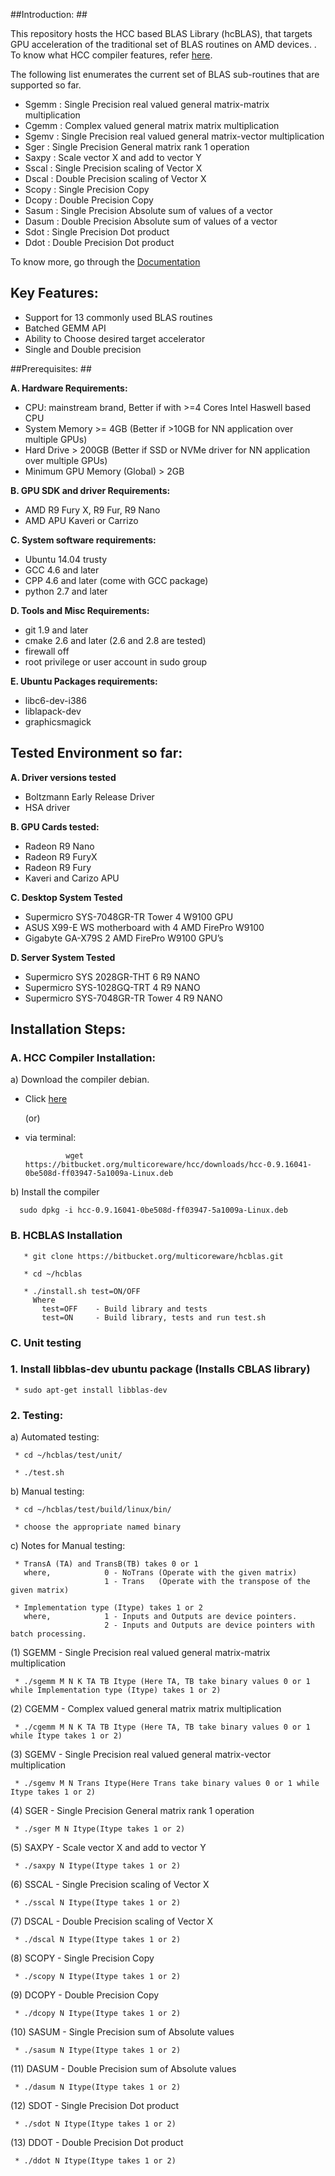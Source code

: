 ##Introduction: ##

This repository hosts the HCC based BLAS Library (hcBLAS), that targets GPU acceleration of the traditional set of BLAS routines on AMD devices. . To know what HCC compiler features, refer [here](https://bitbucket.org/multicoreware/hcc/wiki/Home). 


The following list enumerates the current set of BLAS sub-routines that are supported so far. 

* Sgemm  : Single Precision real valued general matrix-matrix multiplication
* Cgemm  : Complex valued general matrix matrix multiplication
* Sgemv  : Single Precision real valued general matrix-vector multiplication
* Sger   : Single Precision General matrix rank 1 operation
* Saxpy  : Scale vector X and add to vector Y
* Sscal  : Single Precision scaling of Vector X 
* Dscal  : Double Precision scaling of Vector X
* Scopy  : Single Precision Copy 
* Dcopy  : Double Precision Copy
* Sasum : Single Precision Absolute sum of values of a vector
* Dasum : Double Precision Absolute sum of values of a vector
* Sdot  : Single Precision Dot product
* Ddot  : Double Precision Dot product

To know more, go through the [Documentation](http://hcblas-documentation.readthedocs.org/en/latest/)

## Key Features: ##

* Support for 13 commonly used BLAS routines
* Batched GEMM API
* Ability to Choose desired target accelerator
* Single and Double precision


##Prerequisites: ##

**A. Hardware Requirements:**

* CPU: mainstream brand, Better if with >=4 Cores Intel Haswell based CPU 
* System Memory >= 4GB (Better if >10GB for NN application over multiple GPUs)
* Hard Drive > 200GB (Better if SSD or NVMe driver  for NN application over multiple GPUs)
* Minimum GPU Memory (Global) > 2GB

**B. GPU SDK and driver Requirements:**

* AMD R9 Fury X, R9 Fur, R9 Nano
* AMD APU Kaveri or Carrizo

**C. System software requirements:**

* Ubuntu 14.04 trusty
* GCC 4.6 and later
* CPP 4.6 and later (come with GCC package)
* python 2.7 and later


**D. Tools and Misc Requirements:**

* git 1.9 and later
* cmake 2.6 and later (2.6 and 2.8 are tested)
* firewall off
* root privilege or user account in sudo group


**E. Ubuntu Packages requirements:**

* libc6-dev-i386
* liblapack-dev
* graphicsmagick


## Tested Environment so far: 

**A. Driver versions tested**  

* Boltzmann Early Release Driver 
* HSA driver

**B. GPU Cards tested:**

* Radeon R9 Nano
* Radeon R9 FuryX 
* Radeon R9 Fury 
* Kaveri and Carizo APU

**C. Desktop System Tested**

* Supermicro SYS-7048GR-TR  Tower 4 W9100 GPU
* ASUS X99-E WS motherboard with 4 AMD FirePro W9100
* Gigabyte GA-X79S 2 AMD FirePro W9100 GPU’s

**D. Server System Tested**

* Supermicro SYS 2028GR-THT  6 R9 NANO
* Supermicro SYS-1028GQ-TRT 4 R9 NANO
* Supermicro SYS-7048GR-TR Tower 4 R9 NANO


## Installation Steps:   

### A. HCC Compiler Installation: 

a) Download the compiler debian.

* Click [here](https://bitbucket.org/multicoreware/hcc/downloads/hcc-0.9.16041-0be508d-ff03947-5a1009a-Linux.deb)

   (or)

* via terminal: 

               wget https://bitbucket.org/multicoreware/hcc/downloads/hcc-0.9.16041-0be508d-ff03947-5a1009a-Linux.deb 


b) Install the compiler
 
      sudo dpkg -i hcc-0.9.16041-0be508d-ff03947-5a1009a-Linux.deb
      
    
### B. HCBLAS Installation 
   
       * git clone https://bitbucket.org/multicoreware/hcblas.git 

       * cd ~/hcblas

       * ./install.sh test=ON/OFF 
         Where
           test=OFF    - Build library and tests
           test=ON     - Build library, tests and run test.sh

       
### C. Unit testing

### 1. Install libblas-dev ubuntu package (Installs CBLAS library)

     * sudo apt-get install libblas-dev

### 2. Testing:
    
a) Automated testing:

     * cd ~/hcblas/test/unit/
     
     * ./test.sh
     
b) Manual testing:

     * cd ~/hcblas/test/build/linux/bin/
     
     * choose the appropriate named binary 
     
c) Notes for Manual testing:
     
     * TransA (TA) and TransB(TB) takes 0 or 1
       where,            0 - NoTrans (Operate with the given matrix)
                         1 - Trans   (Operate with the transpose of the given matrix)
                         
     * Implementation type (Itype) takes 1 or 2
       where,            1 - Inputs and Outputs are device pointers.
                         2 - Inputs and Outputs are device pointers with batch processing.
     
  (1) SGEMM - Single Precision real valued general matrix-matrix multiplication 
     
     * ./sgemm M N K TA TB Itype (Here TA, TB take binary values 0 or 1 while Implementation type (Itype) takes 1 or 2)
  
  (2) CGEMM - Complex valued general matrix matrix multiplication

     * ./cgemm M N K TA TB Itype (Here TA, TB take binary values 0 or 1 while Itype takes 1 or 2)

  (3) SGEMV - Single Precision real valued general matrix-vector multiplication
       
     * ./sgemv M N Trans Itype(Here Trans take binary values 0 or 1 while Itype takes 1 or 2)

  (4) SGER - Single Precision General matrix rank 1 operation
 
     * ./sger M N Itype(Itype takes 1 or 2)

  (5) SAXPY - Scale vector X and add to vector Y
    
     * ./saxpy N Itype(Itype takes 1 or 2)

  (6) SSCAL - Single Precision scaling of Vector X 
  
     * ./sscal N Itype(Itype takes 1 or 2)

  (7) DSCAL - Double Precision scaling of Vector X
   
     * ./dscal N Itype(Itype takes 1 or 2)
 
  (8) SCOPY - Single Precision Copy 

     * ./scopy N Itype(Itype takes 1 or 2)

  (9) DCOPY - Double Precision Copy
   
     * ./dcopy N Itype(Itype takes 1 or 2)

  (10) SASUM - Single Precision sum of Absolute values

     * ./sasum N Itype(Itype takes 1 or 2)

  (11) DASUM - Double Precision sum of Absolute values

     * ./dasum N Itype(Itype takes 1 or 2)

  (12) SDOT - Single Precision Dot product

     * ./sdot N Itype(Itype takes 1 or 2)

  (13) DDOT - Double Precision Dot product

     * ./ddot N Itype(Itype takes 1 or 2)